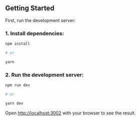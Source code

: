 ## Getting Started

First, run the development server:

### 1. Install dependencies:

```bash
npm install

# or

yarn
```

### 2. Run the development server:

```bash
npm run dev

# or

yarn dev
```

Open [http://localhost:3002](http://localhost:3002) with your browser to see the result.
